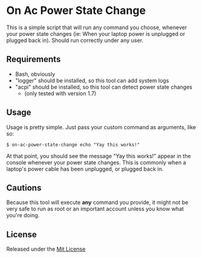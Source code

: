 #	On Ac Power State Change

This is a simple script that will run any command you choose, whenever your power state changes (ie: When your laptop power is unplugged or plugged back in). Should run correctly under any user. 

##	Requirements

* Bash, obviously
* "logger" should be installed, so this tool can add system logs
* "acpi" should be installed, so this tool can detect power state changes
	* (only tested with version 1.7)

##	Usage

Usage is pretty simple. Just pass your custom command as arguments, like so:

```
$ on-ac-power-state-change echo "Yay this works!"
```

At that point, you should see the message "Yay this works!" appear in the console whenever your power state changes. This is commonly when a laptop's power cable has been unplugged, or plugged back in.


##	Cautions

Because this tool will execute **any** command you provide, it might not be very safe to run as root or an important account unless you know what you're doing.

##	License
Released under the [Mit License](https://opensource.org/licenses/MIT)



